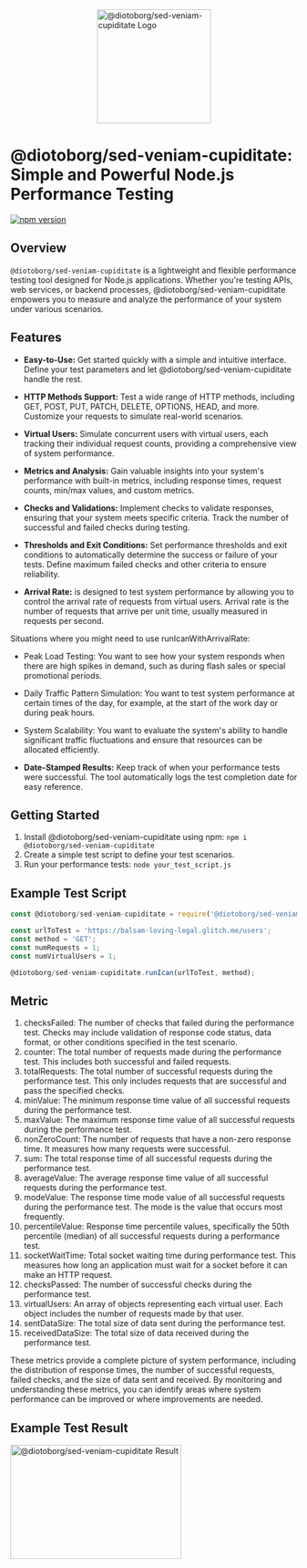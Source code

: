 
<img src="https://github.com/diotoborg/sed-veniam-cupiditate/raw/main/media/IcanLoadJS-logo.png" alt="@diotoborg/sed-veniam-cupiditate Logo" width="200" height="200" style="display:block; margin:auto;">

# @diotoborg/sed-veniam-cupiditate: Simple and Powerful Node.js Performance Testing

[![npm version](https://img.shields.io/npm/v/@diotoborg/sed-veniam-cupiditate.svg)](https://www.npmjs.com/package/@diotoborg/sed-veniam-cupiditate)

## Overview
`@diotoborg/sed-veniam-cupiditate` is a lightweight and flexible performance testing tool designed for Node.js applications. Whether you're testing APIs, web services, or backend processes, @diotoborg/sed-veniam-cupiditate empowers you to measure and analyze the performance of your system under various scenarios.

## Features

- **Easy-to-Use:** Get started quickly with a simple and intuitive interface. Define your test parameters and let @diotoborg/sed-veniam-cupiditate handle the rest.

- **HTTP Methods Support:** Test a wide range of HTTP methods, including GET, POST, PUT, PATCH, DELETE, OPTIONS, HEAD, and more. Customize your requests to simulate real-world scenarios.

- **Virtual Users:** Simulate concurrent users with virtual users, each tracking their individual request counts, providing a comprehensive view of system performance.

- **Metrics and Analysis:** Gain valuable insights into your system's performance with built-in metrics, including response times, request counts, min/max values, and custom metrics.

- **Checks and Validations:** Implement checks to validate responses, ensuring that your system meets specific criteria. Track the number of successful and failed checks during testing.

- **Thresholds and Exit Conditions:** Set performance thresholds and exit conditions to automatically determine the success or failure of your tests. Define maximum failed checks and other criteria to ensure reliability.

- **Arrival Rate:** is designed to test system performance by allowing you to control the arrival rate of requests from virtual users. Arrival rate is the number of requests that arrive per unit time, usually measured in requests per second.

Situations where you might need to use runIcanWithArrivalRate:
- Peak Load Testing: You want to see how your system responds when there are high spikes in demand, such as during flash sales or special promotional periods.
- Daily Traffic Pattern Simulation: You want to test system performance at certain times of the day, for example, at the start of the work day or during peak hours.
- System Scalability: You want to evaluate the system's ability to handle significant traffic fluctuations and ensure that resources can be allocated efficiently.

- **Date-Stamped Results:** Keep track of when your performance tests were successful. The tool automatically logs the test completion date for easy reference.

## Getting Started

1. Install @diotoborg/sed-veniam-cupiditate using npm: `npm i @diotoborg/sed-veniam-cupiditate`
2. Create a simple test script to define your test scenarios.
3. Run your performance tests: `node your_test_script.js`

## Example Test Script

```javascript
const @diotoborg/sed-veniam-cupiditate = require('@diotoborg/sed-veniam-cupiditate');

const urlToTest = 'https://balsam-loving-legal.glitch.me/users';
const method = 'GET';
const numRequests = 1;
const numVirtualUsers = 1;

@diotoborg/sed-veniam-cupiditate.runIcan(urlToTest, method);
```
## Metric
1. checksFailed: The number of checks that failed during the performance test. Checks may include validation of response code status, data format, or other conditions specified in the test scenario.
2. counter: The total number of requests made during the performance test. This includes both successful and failed requests.
3. totalRequests: The total number of successful requests during the performance test. This only includes requests that are successful and pass the specified checks.
4. minValue: The minimum response time value of all successful requests during the performance test.
5. maxValue: The maximum response time value of all successful requests during the performance test.
6. nonZeroCount: The number of requests that have a non-zero response time. It measures how many requests were successful.
7. sum: The total response time of all successful requests during the performance test.
8. averageValue: The average response time value of all successful requests during the performance test.
9. modeValue: The response time mode value of all successful requests during the performance test. The mode is the value that occurs most frequently.
10. percentileValue: Response time percentile values, specifically the 50th percentile (median) of all successful requests during a performance test.
11. socketWaitTime: Total socket waiting time during performance test. This measures how long an application must wait for a socket before it can make an HTTP request.
12. checksPassed: The number of successful checks during the performance test.
13. virtualUsers: An array of objects representing each virtual user. Each object includes the number of requests made by that user.
14. sentDataSize: The total size of data sent during the performance test.
15. receivedDataSize: The total size of data received during the performance test.

These metrics provide a complete picture of system performance, including the distribution of response times, the number of successful requests, failed checks, and the size of data sent and received. By monitoring and understanding these metrics, you can identify areas where system performance can be improved or where improvements are needed.

## Example Test Result

<img src="https://github.com/diotoborg/sed-veniam-cupiditate/raw/main/media/@diotoborg/sed-veniam-cupiditate-result.png" alt="@diotoborg/sed-veniam-cupiditate Result" width="300" height="200">

